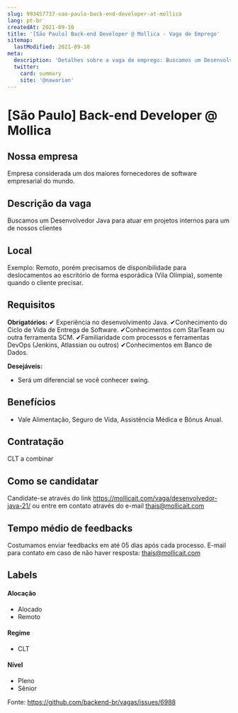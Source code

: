```yaml
---
slug: 993457737-sao-paulo-back-end-developer-at-mollica
lang: pt-br
createdAt: 2021-09-10
title: '[São Paulo] Back-end Developer @ Mollica - Vaga de Emprego'
sitemap:
  lastModified: 2021-09-10
meta:
  description: 'Detalhes sobre a vaga de emprego: Buscamos um Desenvolvedor Java para atuar em projetos internos para um de nossos clientes'
  twitter:
    card: summary
    site: '@nawarian'
---
```


# [São Paulo] Back-end Developer @ Mollica

## Nossa empresa

Empresa considerada um dos maiores fornecedores de software empresarial do mundo. 

## Descrição da vaga

Buscamos um Desenvolvedor Java para atuar em projetos internos para um de nossos clientes

## Local

Exemplo: Remoto, porém precisamos de disponibilidade para deslocamentos ao escritório de forma esporádica (Vila Olímpia), somente quando o cliente precisar.

## Requisitos

**Obrigatórios:**
✔ Experiência no desenvolvimento Java.
✔Conhecimento do Ciclo de Vida de Entrega de Software.
✔Conhecimentos com StarTeam ou outra ferramenta SCM. 
✔Familiaridade com processos e ferramentas DevOps (Jenkins, Atlassian ou outros)
✔Conhecimentos em Banco de Dados.


**Desejáveis:**
- Será um diferencial se você conhecer swing.


## Benefícios

- Vale Alimentação, Seguro de Vida, Assistência Médica e Bônus Anual.



## Contratação

CLT a combinar

## Como se candidatar

Candidate-se através do link https://mollicait.com/vaga/desenvolvedor-java-21/
ou entre em contato através do e-mail thais@mollicait.com


## Tempo médio de feedbacks

Costumamos enviar feedbacks em até 05 dias após cada processo.
E-mail para contato em caso de não haver resposta: thais@mollicait.com

## Labels

#### Alocação
- Alocado
- Remoto

#### Regime
- CLT


#### Nível
- Pleno
- Sênior





Fonte: https://github.com/backend-br/vagas/issues/6988
